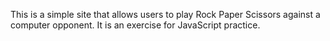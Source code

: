 This is a simple site that allows users to play Rock Paper Scissors against a computer opponent.
It is an exercise for JavaScript practice.